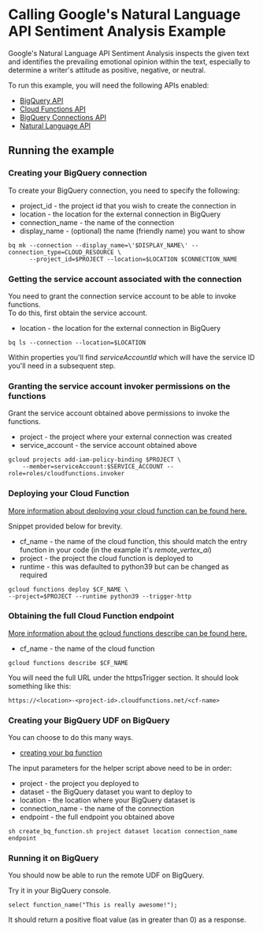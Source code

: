 # Calling Google's Natural Language API Sentiment Analysis Example 

Google's Natural Language API Sentiment Analysis inspects the given text and identifies the prevailing emotional opinion within the text, especially to determine a writer's attitude as positive, negative, or neutral.  

To run this example, you will need the following APIs enabled:
* [BigQuery API](https://cloud.google.com/bigquery/docs)
* [Cloud Functions API](https://cloud.google.com/functions/docs)
* [BigQuery Connections API](https://cloud.google.com/bigquery/docs/working-with-connections#enable_the_connection_service)
* [Natural Language API](https://cloud.google.com/natural-language/docs/setup#api)

## Running the example

### Creating your BigQuery connection 

To create your BigQuery connection, you need to specify the following:
* project_id - the project id that you wish to create the connection in
* location - the location for the external connection in BigQuery
* connection_name - the name of the connection 
* display_name - (optional) the name (friendly name) you want to show 

```
bq mk --connection --display_name=\'$DISPLAY_NAME\' --connection_type=CLOUD_RESOURCE \
      --project_id=$PROJECT --location=$LOCATION $CONNECTION_NAME
```

### Getting the service account associated with the connection

You need to grant the connection service account to be able to invoke functions.  
To do this, first obtain the service account. 
* location - the location for the external connection in BigQuery

```
bq ls --connection --location=$LOCATION
```

Within properties you'll find *serviceAccountId* which will have the service ID you'll need in a subsequent step.

### Granting the service account invoker permissions on the functions

Grant the service account obtained above permissions to invoke the functions.
* project - the project where your external connection was created
* service_account - the service account obtained above
```
gcloud projects add-iam-policy-binding $PROJECT \
    --member=serviceAccount:$SERVICE_ACCOUNT --role=roles/cloudfunctions.invoker
```

### Deploying your Cloud Function

[More information about deploying your cloud function can be found here.](https://cloud.google.com/functions/docs/deploy)

Snippet provided below for brevity.
* cf_name - the name of the cloud function, this should match the entry function in your code (in the example it's *remote_vertex_ai*)
* project - the project the cloud function is deployed to 
* runtime - this was defaulted to python39 but can be changed as required 
```
gcloud functions deploy $CF_NAME \
--project=$PROJECT --runtime python39 --trigger-http
```

### Obtaining the full Cloud Function endpoint

[More information about the gcloud functions describe can be found here.](https://cloud.google.com/sdk/gcloud/reference/functions/describe)
* cf_name - the name of the cloud function
```
gcloud functions describe $CF_NAME
```

You will need the full URL under the httpsTrigger section.
It should look something like this:
```
https://<location>-<project-id>.cloudfunctions.net/<cf-name>
```

### Creating your BigQuery UDF on BigQuery

You can choose to do this many ways.  
* [creating your bq function](/remote_udfs/nlp/create_bq_function.sh) 

The input parameters for the helper script above need to be in order:
* project - the project you deployed to 
* dataset - the BigQuery dataset you want to deploy to 
* location - the location where your BigQuery dataset is 
* connection_name - the name of the connection 
* endpoint - the full endpoint you obtained above

```
sh create_bq_function.sh project dataset location connection_name endpoint
```

### Running it on BigQuery
You should now be able to run the remote UDF on BigQuery.

Try it in your BigQuery console. 
```
select function_name("This is really awesome!");
```

It should return a positive float value (as in greater than 0) as a response.

